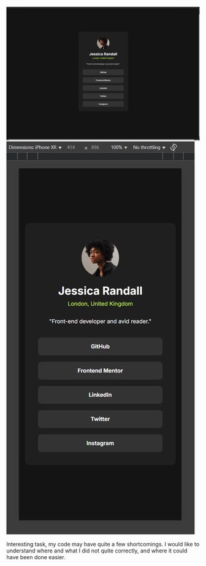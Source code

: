 ![](./assets/images/wind.jpg)
![](./assets/images/mob.jpg)

Interesting task, my code may have quite a few shortcomings. I would like to understand where and what I did not quite correctly, and where it could have been done easier.
